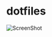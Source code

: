dotfiles
========

![ScreenShot](https://raw.githubusercontent.com/calarco/dotfiles/master/screenshot.png)
